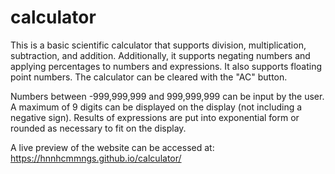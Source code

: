# calculator

This is a basic scientific calculator that supports division,
multiplication, subtraction, and addition. Additionally, it
supports negating numbers and applying percentages to numbers
and expressions. It also supports floating point numbers. The
calculator can be cleared with the "AC" button.

Numbers between -999,999,999 and 999,999,999 can be input by
the user. A maximum of 9 digits can be displayed on the display
(not including a negative sign). Results of expressions are
put into exponential form or rounded as necessary to fit on 
the display.

A live preview of the website can be accessed at: https://hnnhcmmngs.github.io/calculator/